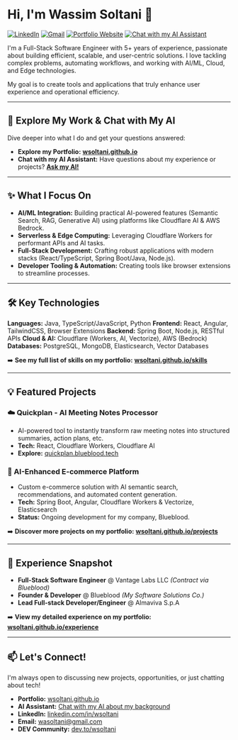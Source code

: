# Hi, I'm Wassim Soltani 👋

<a href="https://linkedin.com/in/wsoltani" target="_blank" rel="noopener noreferrer"><img src="https://img.shields.io/badge/LinkedIn-0A66C2.svg?style=flat&logo=LinkedIn&logoColor=white" alt="LinkedIn"/></a>
<a href="mailto:wasoltani@gmail.com"><img src="https://img.shields.io/badge/Gmail-D14836.svg?style=flat&logo=Gmail&logoColor=white" alt="Gmail"/></a>
<a href="https://wsoltani.github.io/" target="_blank" rel="noopener noreferrer"><img src="https://img.shields.io/badge/Portfolio-Website-blue?style=flat&logo=FirefoxBrowser&logoColor=white" alt="Portfolio Website"/></a>
<a href="https://wsoltani.github.io/ai-chat" target="_blank" rel="noopener noreferrer"><img src="https://img.shields.io/badge/Chat%20with%20my%20AI-Assistant-success?style=flat&logo=OpenAI&logoColor=white" alt="Chat with my AI Assistant"/></a>

I'm a Full-Stack Software Engineer with 5+ years of experience, passionate about building efficient, scalable, and user-centric solutions. I love tackling complex problems, automating workflows, and working with AI/ML, Cloud, and Edge technologies.

My goal is to create tools and applications that truly enhance user experience and operational efficiency.

---

## 🚀 Explore My Work & Chat with My AI

Dive deeper into what I do and get your questions answered:

*   **Explore my Portfolio:** [**wsoltani.github.io**](https://wsoltani.github.io/)
*   **Chat with my AI Assistant:** Have questions about my experience or projects? [**Ask my AI!**](https://wsoltani.github.io/ai-chat)

---

## ✨ What I Focus On

*   **AI/ML Integration:** Building practical AI-powered features (Semantic Search, RAG, Generative AI) using platforms like Cloudflare AI & AWS Bedrock.
*   **Serverless & Edge Computing:** Leveraging Cloudflare Workers for performant APIs and AI tasks.
*   **Full-Stack Development:** Crafting robust applications with modern stacks (React/TypeScript, Spring Boot/Java, Node.js).
*   **Developer Tooling & Automation:** Creating tools like browser extensions to streamline processes.

---

## 🛠️ Key Technologies

**Languages:** Java, TypeScript/JavaScript, Python
**Frontend:** React, Angular, TailwindCSS, Browser Extensions
**Backend:** Spring Boot, Node.js, RESTful APIs
**Cloud & AI:** Cloudflare (Workers, AI, Vectorize), AWS (Bedrock)
**Databases:** PostgreSQL, MongoDB, Elasticsearch, Vector Databases

➡️ **See my full list of skills on my portfolio:** [**wsoltani.github.io/skills**](https://wsoltani.github.io/skills)

---

## 💡 Featured Projects

### ☁️ Quickplan - AI Meeting Notes Processor
*   AI-powered tool to instantly transform raw meeting notes into structured summaries, action plans, etc.
*   **Tech:** React, Cloudflare Workers, Cloudflare AI
*   **Explore:** [quickplan.blueblood.tech](https://quickplan.blueblood.tech/)

### 🛒 AI-Enhanced E-commerce Platform
*   Custom e-commerce solution with AI semantic search, recommendations, and automated content generation.
*   **Tech:** Spring Boot, Angular, Cloudflare Workers & Vectorize, Elasticsearch
*   **Status:** Ongoing development for my company, Blueblood.

➡️ **Discover more projects on my portfolio:** [**wsoltani.github.io/projects**](https://wsoltani.github.io/projects)

---

## 🔭 Experience Snapshot

*   **Full-Stack Software Engineer** @ Vantage Labs LLC *(Contract via Blueblood)*
*   **Founder & Developer** @ Blueblood *(My Software Solutions Co.)*
*   **Lead Full-stack Developer/Engineer** @ Almaviva S.p.A

➡️ **View my detailed experience on my portfolio:** [**wsoltani.github.io/experience**](https://wsoltani.github.io/experience)

---

## 📫 Let's Connect!

I'm always open to discussing new projects, opportunities, or just chatting about tech!

*   **Portfolio:** [wsoltani.github.io](https://wsoltani.github.io/)
*   **AI Assistant:** [Chat with my AI about my background](https://wsoltani.github.io/ai-chat)
*   **LinkedIn:** [linkedin.com/in/wsoltani](https://linkedin.com/in/wsoltani)
*   **Email:** [wasoltani@gmail.com](mailto:wasoltani@gmail.com)
*   **DEV Community:** [dev.to/wsoltani](https://dev.to/wsoltani)
